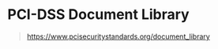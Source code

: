 PCI-DSS Document Library
========================
> https://www.pcisecuritystandards.org/document_library


